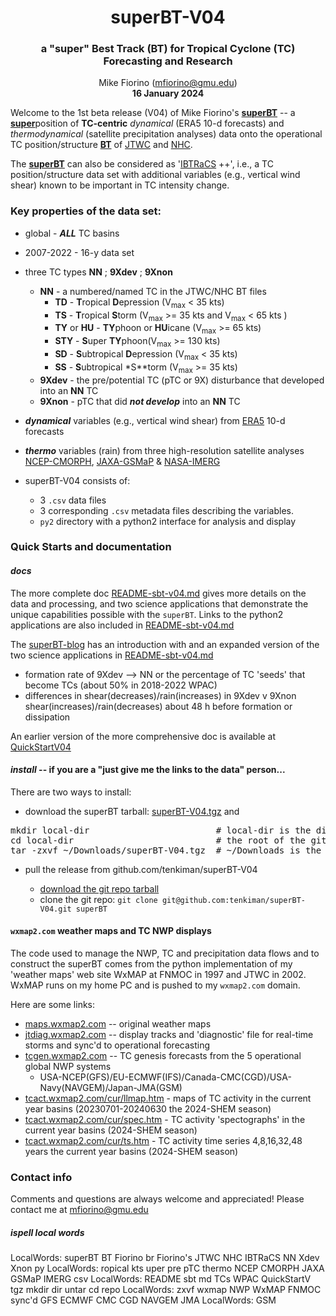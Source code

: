 <div align="center">

<h1>superBT-V04</h1>
<h3>a "super" Best Track (BT) for Tropical Cyclone (TC) Forecasting and Research</h3>

Mike Fiorino (mfiorino@gmu.edu)</br>
<b> 16 January 2024 </b>
</div>

Welcome to the 1st beta release (V04) of Mike Fiorino's <ins><b>superBT</ins></b> -- a <ins><b>super</b></ins>position of **TC-centric** *dynamical*
(ERA5 10-d forecasts) and *thermodynamical* (satellite precipitation analyses)
 data onto the operational TC position/structure <ins><b>BT</ins></b> of
 [JTWC](https://www.metoc.navy.mil/jtwc/jtwc.html "JTWC home page: https://www.metoc.navy.mil/jtwc/jtwc.html")
and [NHC](https://www.nhc.noaa.gov/ "NHC home page: https://www.nhc.noaa.gov/").

The <ins><b>superBT</ins></b> can also be considered as
'[IBTRaCS](https://www.ncei.noaa.gov/products/international-best-track-archive
"IBTRaCS: https://www.ncei.noaa.gov/products/international-best-track-archive" ) ++', i.e., a TC position/structure data set with additional
variables (e.g., vertical wind shear) known to be important in TC intensity
change.

### Key properties of the data set:

- global - ***ALL*** TC basins

- 2007-2022 - 16-y data set

- three TC types **NN** ; **9Xdev** ; **9Xnon**
  - **NN** - a numbered/named TC in the JTWC/NHC BT files
    - **TD** - **T**ropical **D**epression (V<sub>max</sub> < 35 kts)
    - **TS** - **T**ropical **S**torm (V<sub>max</sub> >= 35 kts and V<sub>max</sub> < 65 kts )
    - **TY** or **HU** - **TY**phoon or **HU**icane (V<sub>max</sub> >= 65 kts)
    - **STY** - **S**uper **TY**phoon(V<sub>max</sub> >= 130 kts)
    - **SD** - **S**ubtropical **D**epression (V<sub>max</sub> < 35 kts)
    - **SS** - **S**ubtropical *S**torm (V<sub>max</sub> >= 35 kts)
  - **9Xdev** - the pre/potential TC (pTC or 9X) disturbance that developed into an **NN** TC
  - **9Xnon** - pTC that did ***not develop*** into an **NN** TC

- ***dynamical*** variables (e.g., vertical wind shear) from [ERA5](https://www.ecmwf.int/en/forecasts/dataset/ecmwf-reanalysis-v5 "https://www.ecmwf.int/en/forecasts/dataset/ecmwf-reanalysis-v5") 10-d forecasts

- ***thermo*** variables (rain) from three high-resolution satellite analyses [NCEP-CMORPH](https://www.cpc.ncep.noaa.gov/products/janowiak/cmorph.shtml), [JAXA-GSMaP](https://sharaku.eorc.jaxa.jp/GSMaP/index.htm) & [NASA-IMERG](https://gpm.nasa.gov/data/imerg)

- superBT-V04 consists of:
  - 3 `.csv` data files
  - 3 corresponding `.csv` metadata files describing the variables.
  - `py2` directory with a python2 interface for analysis and display

### Quick Starts and documentation

#### ***docs***

The more complete doc [README-sbt-v04.md](https://raw.githubusercontent.com/tenkiman/superBT-V04/main/docs/README-sbt-v04.md
"https://raw.githubusercontent.com/tenkiman/superBT-V04/main/docs/README-sbt-v04.md")
gives more details on the data and processing, and two science applications that demonstrate the unique capabilities possible with the `superBT`.
Links to the python2 applications are also included in [README-sbt-v04.md](https://raw.githubusercontent.com/tenkiman/superBT-V04/main/docs/README-sbt-v04.md
"https://raw.githubusercontent.com/tenkiman/superBT-V04/main/docs/README-sbt-v04.md")

The [superBT-blog](https://surperbt.blogspot.com/2023/12/intro-to-superbt.html
"superBT Intro & applications:
https://surperbt.blogspot.com/2023/12/intro-to-superbt.html") has an
introduction with and an expanded version of the two science applications in [README-sbt-v04.md](https://raw.githubusercontent.com/tenkiman/superBT-V04/main/docs/README-sbt-v04.md
"https://raw.githubusercontent.com/tenkiman/superBT-V04/main/docs/README-sbt-v04.md")

- formation rate of 9Xdev --> NN or the percentage of TC 'seeds' that become TCs (about 50% in 2018-2022 WPAC)
- differences in shear(decreases)/rain(increases) in 9Xdev v 9Xnon shear(increases)/rain(decreases) about 48 h before formation or dissipation

An earlier version of the more comprehensive doc is available at [QuickStartV04](https://tenkiman.github.io/superBT-V04/QuickStartV04.html "https://tenkiman.github.io/superBT-V04/QuickStartV04.html")

#### ***install*** -- if you are a "just give me the links to the data" person...

There are two ways to install:

- download the superBT tarball: [superBT-V04.tgz](https://tenkiman.github.io/superBT-V04/superBT-V04.tgz
"superBT tarball: https://tenkiman.github.io/superBT-V04/superBT-V04.tgz") and
<pre>
mkdir local-dir                        # local-dir is the directory to untar and will be ...
cd local-dir                           # the root of the git repo
tar -zxvf ~/Downloads/superBT-V04.tgz  # ~/Downloads is the typical location of downloads
</pre>

- pull the release from github.com/tenkiman/superBT-V04

  - [download the git repo tarball](https://github.com/tenkiman/superBT-V04/archive/refs/tags/v0.1-beta.tar.gz "https://github.com/tenkiman/superBT-V04/archive/refs/tags/v0.1-beta.tar.gz")
  - clone the git repo: `git clone git@github.com:tenkiman/superBT-V04.git superBT`

#### `wxmap2.com` weather maps and TC NWP displays

The code used to manage the NWP, TC and precipitation data flows and to
construct the superBT comes from the python implementation of my 'weather
maps' web site WxMAP at FNMOC in 1997 and JTWC in 2002.  WxMAP runs on my home
PC and is pushed to my `wxmap2.com` domain.

Here are some links:

- [maps.wxmap2.com](https://maps.wxmap2.com)     -- original weather maps
- [jtdiag.wxmap2.com](https://jtdiag.wxmap2.com)   -- display tracks and 'diagnostic' file for real-time storms and sync'd to operational forecasting
- [tcgen.wxmap2.com](https://tcgen.wxmap2.com) -- TC genesis forecasts from the 5 operational global NWP systems
  - USA-NCEP(GFS)/EU-ECMWF(IFS)/Canada-CMC(CGD)/USA-Navy(NAVGEM)/Japan-JMA(GSM)
- [tcact.wxmap2.com/cur/llmap.htm](https://tcact.wxmap2.com/cur/llmap.htm) - maps of TC activity in the current year basins (20230701-20240630 the 2024-SHEM season)
- [tcact.wxmap2.com/cur/spec.htm](https://tcact.wxmap2.com/cur/spec.htm) - TC activity 'spectographs' in the current year basins (2024-SHEM season)
- [tcact.wxmap2.com/cur/ts.htm](https://tcact.wxmap2.com/cur/ts.htm) - TC activity time series 4,8,16,32,48 years the current year basins (2024-SHEM season)


### Contact info

Comments and questions are always welcome and appreciated!  Please contact me at mfiorino@gmu.edu

##### ispell local words
LocalWords:  superBT BT Fiorino br Fiorino's JTWC NHC IBTRaCS NN Xdev Xnon py
LocalWords:  ropical kts uper pre pTC thermo NCEP CMORPH JAXA GSMaP IMERG csv
LocalWords:  README sbt md TCs WPAC QuickStartV tgz mkdir dir untar cd repo
LocalWords:  zxvf wxmap NWP WxMAP FNMOC sync'd GFS ECMWF CMC CGD NAVGEM JMA
LocalWords:  GSM
